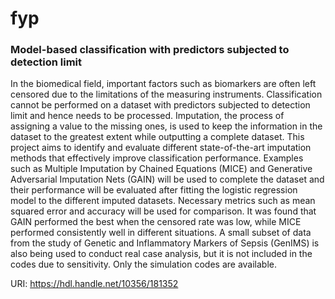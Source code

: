 # fyp

### Model-based classification with predictors subjected to detection limit

In the biomedical field, important factors such as biomarkers are often left censored due to the limitations of the measuring instruments. Classification cannot be performed on a dataset with predictors subjected to detection limit and hence needs to be processed. Imputation, the process of assigning a value to the missing ones, is used to keep the information in the dataset to the greatest extent while outputting a complete dataset. This project aims to identify and evaluate different state-of-the-art imputation methods that effectively improve classification performance. Examples such as Multiple Imputation by Chained Equations (MICE) and Generative Adversarial Imputation Nets (GAIN) will be used to complete the dataset and their performance will be evaluated after fitting the logistic regression model to the different imputed datasets. Necessary metrics such as mean squared error and accuracy will be used for comparison. It was found that GAIN performed the best when the censored rate was low, while MICE performed consistently well in different situations. A small subset of data from the study of Genetic and Inflammatory Markers of Sepsis (GenIMS) is also being used to conduct real case analysis, but it is not included in the codes due to sensitivity. Only the simulation codes are available.

URI: https://hdl.handle.net/10356/181352
